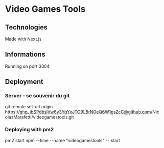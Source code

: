 # Video Games Tools

## Technologies

Made with Next.js

## Informations

Running on port 3004

## Deployment

### Server - se souvenir du git

git remote set-url origin https://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@github.com/NicolasMarafetti/videogamestools.git

### Deploying with pm2

pm2 start npm --time --name "videogamestools" -- start
